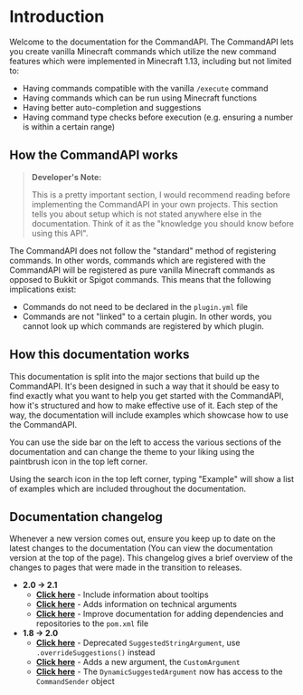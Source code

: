 # Introduction

Welcome to the documentation for the CommandAPI. The CommandAPI lets you create vanilla Minecraft commands which utilize the new command features which were implemented in Minecraft 1.13, including but not limited to:

* Having commands compatible with the vanilla `/execute` command
* Having commands which can be run using Minecraft functions
* Having better auto-completion and suggestions
* Having command type checks before execution (e.g. ensuring a number is within a certain range)

## How the CommandAPI works

> **Developer's Note:**
>
> This is a pretty important section, I would recommend reading before implementing the CommandAPI in your own projects. This section tells you about setup which is not stated anywhere else in the documentation. Think of it as the "knowledge you should know before using this API".

The CommandAPI does not follow the "standard" method of registering commands. In other words, commands which are registered with the CommandAPI will be registered as pure vanilla Minecraft commands as opposed to Bukkit or Spigot commands. This means that the following implications exist:

* Commands do not need to be declared in the `plugin.yml` file
* Commands are not "linked" to a certain plugin. In other words, you cannot look up which commands are registered by which plugin.

## How this documentation works

This documentation is split into the major sections that build up the CommandAPI. It's been designed in such a way that it should be easy to find exactly what you want to help you get started with the CommandAPI, how it's structured and how to make effective use of it. Each step of the way, the documentation will include examples which showcase how to use the CommandAPI. 

You can use the side bar on the left to access the various sections of the documentation and can change the theme to your liking using the paintbrush icon in the top left corner. 

Using the search icon in the top left corner, typing "Example" will show a list of examples which are included throughout the documentation.

## Documentation changelog

Whenever a new version comes out, ensure you keep up to date on the latest changes to the documentation (You can view the documentation version at the top of the page). This changelog gives a brief overview of the changes to pages that were made in the transition to releases.

- **2.0 → 2.1**
  - **[Click here](./commandregistration.html#command-registration)** - Include information about tooltips
  - **[Click here](./technicalargs.html)** - Adds information on technical arguments
  - **[Click here](./quickstart.html#using-maven-recommended)** - Improve documentation for adding dependencies and repositories to the `pom.xml` file
- **1.8 → 2.0**
  - **[Click here](./arguments.html#arguments-with-overrideable-suggestions)** - Deprecated `SuggestedStringArgument`, use `.overrideSuggestions()` instead
  - **[Click here](./customarguments.html)** - Adds a new argument, the `CustomArgument` 
  - **[Click here](./dynsugargs.html)** - The `DynamicSuggestedArgument` now has access to the `CommandSender` object
